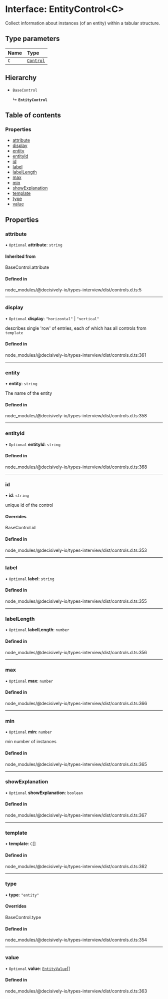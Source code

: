 # Interface: EntityControl<C\>

Collect information about instances (of an entity) within a tabular structure.

## Type parameters

| Name | Type |
| :------ | :------ |
| `C` | [`Control`](../wiki/Exports#control) |

## Hierarchy

- `BaseControl`

  ↳ **`EntityControl`**

## Table of contents

### Properties

- [attribute](../wiki/EntityControl#attribute)
- [display](../wiki/EntityControl#display)
- [entity](../wiki/EntityControl#entity)
- [entityId](../wiki/EntityControl#entityid)
- [id](../wiki/EntityControl#id)
- [label](../wiki/EntityControl#label)
- [labelLength](../wiki/EntityControl#labellength)
- [max](../wiki/EntityControl#max)
- [min](../wiki/EntityControl#min)
- [showExplanation](../wiki/EntityControl#showexplanation)
- [template](../wiki/EntityControl#template)
- [type](../wiki/EntityControl#type)
- [value](../wiki/EntityControl#value)

## Properties

### attribute

• `Optional` **attribute**: `string`

#### Inherited from

BaseControl.attribute

#### Defined in

node_modules/@decisively-io/types-interview/dist/controls.d.ts:5

___

### display

• `Optional` **display**: ``"horizontal"`` \| ``"vertical"``

describes single 'row' of entries, each of which has all controls from `template`

#### Defined in

node_modules/@decisively-io/types-interview/dist/controls.d.ts:361

___

### entity

• **entity**: `string`

The name of the entity

#### Defined in

node_modules/@decisively-io/types-interview/dist/controls.d.ts:358

___

### entityId

• `Optional` **entityId**: `string`

#### Defined in

node_modules/@decisively-io/types-interview/dist/controls.d.ts:368

___

### id

• **id**: `string`

unique id of the control

#### Overrides

BaseControl.id

#### Defined in

node_modules/@decisively-io/types-interview/dist/controls.d.ts:353

___

### label

• `Optional` **label**: `string`

#### Defined in

node_modules/@decisively-io/types-interview/dist/controls.d.ts:355

___

### labelLength

• `Optional` **labelLength**: `number`

#### Defined in

node_modules/@decisively-io/types-interview/dist/controls.d.ts:356

___

### max

• `Optional` **max**: `number`

#### Defined in

node_modules/@decisively-io/types-interview/dist/controls.d.ts:366

___

### min

• `Optional` **min**: `number`

min number of instances

#### Defined in

node_modules/@decisively-io/types-interview/dist/controls.d.ts:365

___

### showExplanation

• `Optional` **showExplanation**: `boolean`

#### Defined in

node_modules/@decisively-io/types-interview/dist/controls.d.ts:367

___

### template

• **template**: `C`[]

#### Defined in

node_modules/@decisively-io/types-interview/dist/controls.d.ts:362

___

### type

• **type**: ``"entity"``

#### Overrides

BaseControl.type

#### Defined in

node_modules/@decisively-io/types-interview/dist/controls.d.ts:354

___

### value

• `Optional` **value**: [`EntityValue`](../wiki/Exports#entityvalue)[]

#### Defined in

node_modules/@decisively-io/types-interview/dist/controls.d.ts:363
